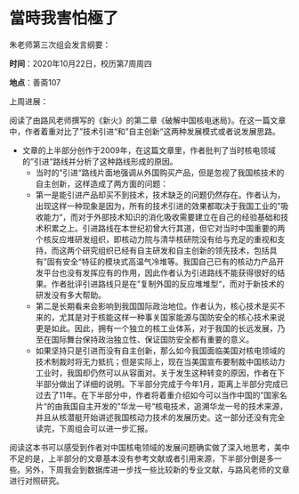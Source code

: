 # 當時我害怕極了

朱老师第三次组会发言纲要：

**时间**：2020年10月22日，校历第7周周四

**地点**：善斋107



上周进展：

阅读了由路风老师撰写的《新火》的第二章《破解中国核电迷局》。在这一篇文章中，作者着重对比了”技术引进“和”自主创新“这两种发展模式或者说发展思路。

- 文章的上半部分创作于2009年，在这篇文章里，作者批判了当时核电领域的”引进“路线并分析了这种路线形成的原因。
  - 当时的”引进“路线片面地强调从外国购买产品，但是忽视了我国核技术的自主创新，这样造成了两方面的问题：
  - 第一是能引进产品却买不到技术，技术缺乏的问题仍然存在。作者认为，出现这样一种现象是因为，所有的技术引进的效果都取决于我国工业的”吸收能力“，而对于外部技术知识的消化吸收需要建立在自己的经验基础和技术积累之上。引进路线在本世纪初曾大行其道，但它对当时中国重要的两个核反应堆研发组织，即核动力院与清华核研院没有给与充足的重视和支持，而这两个研究组织已经有自主研发和自主创新的领先技术，包括具有”固有安全“特征的模块式高温气冷堆等。我国自己已有的核动力产品开发平台也没有发挥应有的作用，因此作者认为引进路线不能获得很好的结果。作者批评引进路线只是在”复制外国的反应堆堆型“，而对于新技术的研发没有多大帮助。
  - 第二是长期看来会影响到我国国际政治地位。作者认为，核心技术是买不来的，尤其是对于核能这样一种事关国家能源与国防安全的核心技术来说更是如此。因此，拥有一个独立的核工业体系，对于我国的长远发展，乃至在国际舞台保持政治独立性、保证国防安全都有重要的意义。
  - 如果坚持只是引进而没有自主创新，那么如今我国面临美国对核电领域的技术制裁时将无力抵抗；但是实际上，现在当美国宣布要制裁中国核动力工业时，我国却仍然可以从容面对。关于发生这种转变的原因，作者在下半部分做出了详细的说明。下半部分完成于今年1月，距离上半部分完成已过去了11年。在下半部分中，作者将着重介绍如今可以当作中国的”国家名片“的由我国自主开发的”华龙一号“核电技术，追溯华龙一号的技术来源，并且从核潜艇开始讲述我国核动力技术的发展历史。这一部分还没有完全读完，下周组会可以进一步汇报。

阅读这本书可以感受到作者对中国核电领域的发展问题确实做了深入地思考，美中不足的是，上半部分的文章基本没有参考文献或者引用来源，下半部分倒是多一些。另外，下周我会到数据库进一步找一些比较新的专业文献，与路风老师的文章进行对照研究。

